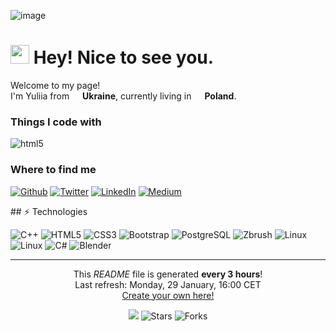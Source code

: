 ![image](https://github.com/yzavydovska/yzavydovska/assets/139070277/461739ee-b45f-42aa-a93f-ce43bd13655e)<h1><img src="https://emojis.slackmojis.com/emojis/images/1531849430/4246/blob-sunglasses.gif?1531849430" width="30"/> Hey! Nice to see you.</h1>


<p>Welcome to my page! </br> I'm Yuliia from <img src="https://flagpoles.co.uk/wp-content/uploads/2019/06/Ukraine.png" width="13"/> <b>Ukraine</b>, currently living in <img src="https://cdn-icons-png.flaticon.com/512/197/197564.png" width="13"/> <b>Poland</b>. </p>
<h3>Things I code with</h3>
<p>
  
  <img alt="html5" src="https://img.shields.io/badge/-HTML5-E34F26?style=flat-square&logo=html5&logoColor=white" />

</p>
<h3>Where to find me</h3>
<p><a href="https://github.com/thmsgbrt" target="_blank"><img alt="Github" src="https://img.shields.io/badge/GitHub-%2312100E.svg?&style=for-the-badge&logo=Github&logoColor=white" /></a> <a href="https://twitter.com/Guibz16" target="_blank"><img alt="Twitter" src="https://img.shields.io/badge/twitter-%231DA1F2.svg?&style=for-the-badge&logo=twitter&logoColor=white" /></a> <a href="https://www.linkedin.com/in/thomas-guibert" target="_blank"><img alt="LinkedIn" src="https://img.shields.io/badge/linkedin-%230077B5.svg?&style=for-the-badge&logo=linkedin&logoColor=white" /></a> <a href="https://medium.com/@th.guibert" target="_blank"><img alt="Medium" src="https://img.shields.io/badge/medium-%2312100E.svg?&style=for-the-badge&logo=medium&logoColor=white" /></a>
</p>
## ⚡ Technologies


![C++](https://img.shields.io/badge/-C++-00599C?style=flat-square&logo=c)
![HTML5](https://img.shields.io/badge/-HTML5-E34F26?style=flat-square&logo=html5&logoColor=white)
![CSS3](https://img.shields.io/badge/-CSS3-1572B6?style=flat-square&logo=css3)
![Bootstrap](https://img.shields.io/badge/-Bootstrap-563D7C?style=flat-square&logo=bootstrap)
![PostgreSQL](https://gdm-catalog-fmapi-prod.imgix.net/ProductLogo/ffc47c45-e0ba-4c50-8684-9ab688fad82f.png?auto=format&q=50&fit=fill)
![Zbrush](https://th.bing.com/th/id/R.72c6b6042d98b3cafc2d326372c86c7b?rik=jfkJImXUKySMKQ&pid=ImgRaw&r=0)
![Linux](https://th.bing.com/th/id/R.95e08e2d98526849bbf0606536a04acf?rik=aw7pCN3NbibFCg&riu=http%3a%2f%2flofrev.net%2fwp-content%2fphotos%2f2014%2f10%2fLinux)
![Linux](logo.png&ehk=6ThG0axMBgrGFKzDw6C77t96N9KUiWuKiQbvxau%2bn1s%3d&risl=&pid=ImgRaw&r=0)
![C#](https://th.bing.com/th/id/OIP.PxOpYdbKTuxC0sBmf9HalAHaGl?rs=1&pid=ImgDetMain)
![Blender]([https://th.bing.com/th/id/OIP.PxOpYdbKTuxC0sBmf9HalAHaGl?rs=1&pid=ImgDetMain](https://www.pinclipart.com/picdir/middle/165-1657534_sculpting-clipart.png))

------------
<p align="center">This <i>README</i> file is generated <b>every 3 hours</b>!</br>Last refresh: Monday, 29 January, 16:00 CET<br /><a href="https://medium.com/@th.guibert/how-to-create-a-self-updating-readme-md-for-your-github-profile-f8b05744ca91">Create your own here!</a></p>
<p align="center"><img src="https://github.com/thmsgbrt/thmsgbrt/workflows/README%20build/badge.svg" /> <img alt="Stars" src="https://img.shields.io/github/stars/thmsgbrt/thmsgbrt?style=flat-square&labelColor=343b41"/> <img alt="Forks" src="https://img.shields.io/github/forks/thmsgbrt/thmsgbrt?style=flat-square&labelColor=343b41"/></p>
